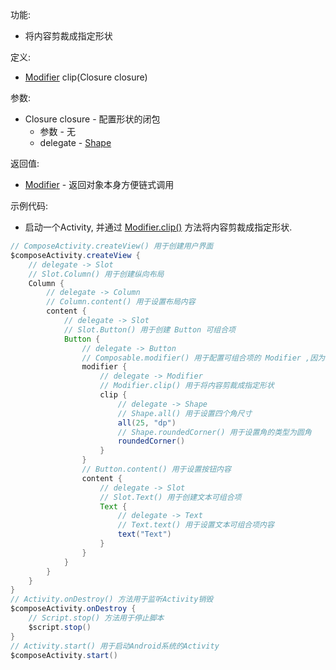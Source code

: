 功能:

+ 将内容剪裁成指定形状

定义:

+ [Modifier](/API/UI/Compose/Modifier/Modifier/README.md) clip(Closure closure)

参数:

+ Closure closure - 配置形状的闭包
    + 参数 - 无
    + delegate - [Shape](/API/UI/Compose/Theme/Shape/Shape/README.md)

返回值:

+ [Modifier](/API/UI/Compose/Modifier/Modifier/README.md) - 返回对象本身方便链式调用

示例代码:

+ 启动一个Activity, 并通过 [Modifier.clip()](/API/UI/Compose/Modifier/Modifier/README.md?id=clip) 方法将内容剪裁成指定形状.

```groovy
// ComposeActivity.createView() 用于创建用户界面
$composeActivity.createView {
    // delegate -> Slot
    // Slot.Column() 用于创建纵向布局
    Column {
        // delegate -> Column
        // Column.content() 用于设置布局内容
        content {
            // delegate -> Slot
            // Slot.Button() 用于创建 Button 可组合项
            Button {
                // delegate -> Button
                // Composable.modifier() 用于配置可组合项的 Modifier ,因为 Text 可组合项继承自 Composable ,所以可以调用 modifier 方法
                modifier {
                    // delegate -> Modifier
                    // Modifier.clip() 用于将内容剪裁成指定形状
                    clip {
                        // delegate -> Shape
                        // Shape.all() 用于设置四个角尺寸
                        all(25, "dp")
                        // Shape.roundedCorner() 用于设置角的类型为圆角
                        roundedCorner()
                    }
                }
                // Button.content() 用于设置按钮内容
                content {
                    // delegate -> Slot
                    // Slot.Text() 用于创建文本可组合项
                    Text {
                        // delegate -> Text
                        // Text.text() 用于设置文本可组合项内容
                        text("Text")
                    }
                }
            }
        }
    }
}
// Activity.onDestroy() 方法用于监听Activity销毁
$composeActivity.onDestroy {
    // Script.stop() 方法用于停止脚本
    $script.stop()
}
// Activity.start() 用于启动Android系统的Activity
$composeActivity.start()
```